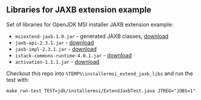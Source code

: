 Libraries for JAXB extension example
------------------------------------

Set of libraries for OpenJDK MSI installer JAXB extension example:

 - `msiextend-jaxb-1.0.jar` - generated JAXB classes, [download](https://github.com/akashche/msiextend-jaxb/releases/tag/1.0)
 - `jaxb-api-2.3.1.jar` - [download](https://repo1.maven.org/maven2/javax/xml/bind/jaxb-api/2.3.1/)
 - `jaxb-impl-2.3.1.jar` - [download](https://repo1.maven.org/maven2/com/sun/xml/bind/jaxb-impl/2.3.1/)
 - `istack-commons-runtime-4.0.1.jar` - [download](https://repo1.maven.org/maven2/com/sun/istack/istack-commons-runtime/4.0.1/)
 - `activation-1.1.1.jar` - [download](https://repo1.maven.org/maven2/javax/activation/activation/1.1.1/)

Checkout this repo into `%TEMP%\installermsi_extend_jaxb_libs` and run the test with:

```
make run-test TEST=jdk/installermsi/ExtendJaxbTest.java JTREG="JOBS=1"
```
